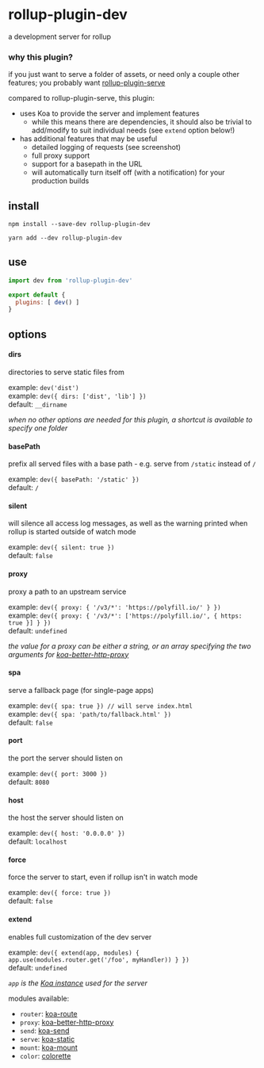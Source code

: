 # rollup-plugin-dev

a development server for rollup

### why this plugin?

if you just want to serve a folder of assets, or need only a couple other features; you probably want [rollup-plugin-serve](https://github.com/thgh/rollup-plugin-serve)

compared to rollup-plugin-serve, this plugin:
- uses Koa to provide the server and implement features
  - while this means there are dependencies, it should also be trivial to add/modify to suit individual needs (see `extend` option below!)
- has additional features that may be useful
  - detailed logging of requests (see screenshot)
  - full proxy support
  - support for a basepath in the URL
  - will automatically turn itself off (with a notification) for your production builds

## install

```console
npm install --save-dev rollup-plugin-dev
```

```console
yarn add --dev rollup-plugin-dev
```

## use

```js
import dev from 'rollup-plugin-dev'

export default {
  plugins: [ dev() ]
}
```

## options

#### dirs

directories to serve static files from

example: `dev('dist')`<br>
example: `dev({ dirs: ['dist', 'lib'] })`<br>
default: `__dirname`<br>

_when no other options are needed for this plugin, a shortcut is available to specify one folder_

#### basePath

prefix all served files with a base path - e.g. serve from `/static` instead of `/`

example: `dev({ basePath: '/static' })`<br>
default: `/`

#### silent

will silence all access log messages, as well as the warning printed when rollup is started outside of watch mode

example: `dev({ silent: true })`<br>
default: `false`

#### proxy

proxy a path to an upstream service

example: `dev({ proxy: { '/v3/*': 'https://polyfill.io/' } })`<br>
example: `dev({ proxy: { '/v3/*': ['https://polyfill.io/', { https: true }] } })`<br>
default: `undefined`<br>

_the value for a proxy can be either a string, or an array specifying the two arguments for [koa-better-http-proxy](https://github.com/nsimmons/koa-better-http-proxy#usage)_

#### spa

serve a fallback page (for single-page apps)

example: `dev({ spa: true }) // will serve index.html`<br>
example: `dev({ spa: 'path/to/fallback.html' })`<br>
default: `false`

#### port

the port the server should listen on

example: `dev({ port: 3000 })`<br>
default: `8080`

#### host

the host the server should listen on

example: `dev({ host: '0.0.0.0' })`<br>
default: `localhost`

#### force

force the server to start, even if rollup isn't in watch mode

example: `dev({ force: true })`<br>
default: `false`

#### extend

enables full customization of the dev server

example: `dev({ extend(app, modules) { app.use(modules.router.get('/foo', myHandler)) } })`<br>
default: `undefined`

_`app` is the [Koa instance](https://koajs.com/#application) used for the server_

modules available:
- `router`: [koa-route](https://github.com/koajs/route#example)
- `proxy`: [koa-better-http-proxy](https://github.com/nsimmons/koa-better-http-proxy#usage)
- `send`: [koa-send](https://github.com/koajs/send#example)
- `serve`: [koa-static](https://github.com/koajs/static#example)
- `mount`: [koa-mount](https://github.com/koajs/mount#examples)
- `color`: [colorette](https://github.com/jorgebucaran/colorette#quickstart)
